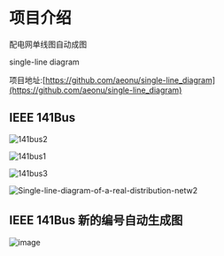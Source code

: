 # 项目介绍

配电网单线图自动成图

single-line diagram

项目地址:[https://github.com/aeonu/single-line_diagram](https://github.com/aeonu/single-line_diagram)




## IEEE 141Bus


![141bus2](https://user-images.githubusercontent.com/96326382/196185265-c3471a95-659b-43e4-bc63-905384df19d4.png)


![141bus1](https://user-images.githubusercontent.com/96326382/196185338-2365b77d-4ef9-4541-9394-224a73b8592c.jpg)


![141bus3](https://user-images.githubusercontent.com/96326382/196185380-eb307bc3-f91e-4b38-a294-2ba60de7fa70.png)


![Single-line-diagram-of-a-real-distribution-netw2](https://user-images.githubusercontent.com/96326382/196189768-3e7e51bf-a29e-44f6-b753-0287d6513af0.png)


## IEEE 141Bus 新的编号自动生成图

![image](https://user-images.githubusercontent.com/96326382/196043186-f388a847-e7a4-407d-9101-08f9986fd143.png)
